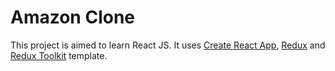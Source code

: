 # Amazon Clone

This project is aimed to learn React JS. It uses [Create React App](https://github.com/facebook/create-react-app), [Redux](https://redux.js.org/) and [Redux Toolkit](https://redux-toolkit.js.org/) template.